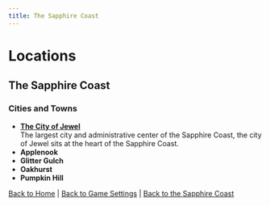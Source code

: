 ```yaml
---
title: The Sapphire Coast
---
```


# Locations

## The Sapphire Coast

### Cities and Towns

- **[The City of Jewel]({{site.baseurl}}/settings/sapphire-coast/locations/city-of-jewel)**<br>
  The largest city and administrative center of the Sapphire Coast, the city of Jewel sits at the heart of the Sapphire Coast.
- **Applenook**
- **Glitter Gulch**
- **Oakhurst**
- **Pumpkin Hill**

[Back to Home]({{site.baseurl}}/)
|
[Back to Game Settings]({{site.baseurl}}/settings)
|
[Back to the Sapphire Coast]({{site.baseurl}}/settings/sapphire-coast)
